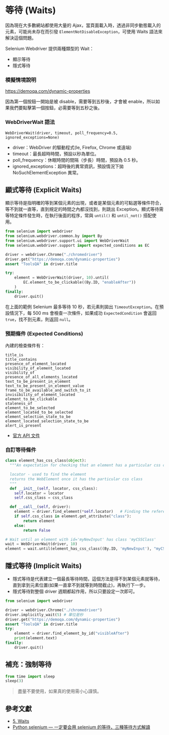 # 等待 (Waits)

因為現在大多數網站都使用大量的 Ajax，當頁面載入時，透過非同步動態載入的元素，可能尚未存在而引發 `ElementNotDisableException`，可使用 Waits 語法來解決這個問題。

Selenium Webdriver 提供兩種類型的 Wait：

- 顯示等待
- 隱式等待

### 模擬情境說明

<https://demoqa.com/dynamic-properties>

因為第一個按鈕一開始是被 disable，需要等到五秒後，才會被 enable，所以如果我們要點擊第一個按鈕，必需要等到五秒之後。

### WebDriverWait 語法

```
WebDriverWait(driver, timeout, poll_frequency=0.5, ignored_exceptions=None)
```

- driver：WebDriver 的驅動程式(Ie, Firefox, Chrome 或遠端)
- timeout：最長超時時間，預設以秒為單位。
- poll_frequency：休眠時間的間隔（步長）時間，預設為 0.5 秒。
- ignored_exceptions：超時後的異常資訊，預設情況下拋 NoSuchElementException 異常。

## 顯式等待 (Explicit Waits)

顯示等待是指明確的等到某個元素的出現，或者是某個元素的可點選等條件符合，等不到就一直等，直到規定的時間之內都沒找到，則跳出 Exception。顯式等待需等特定條件發生時，在執行後面的程序，常與 `until()` 和 `until_not()` 搭配使用。

```python
from selenium import webdriver
from selenium.webdriver.common.by import By
from selenium.webdriver.support.ui import WebDriverWait
from selenium.webdriver.support import expected_conditions as EC

driver = webdriver.Chrome("./chromedriver")
driver.get("https://demoqa.com/dynamic-properties")
assert "ToolsQA" in driver.title

try:
    element = WebDriverWait(driver, 10).until(
        EC.element_to_be_clickable((By.ID, "enableAfter"))
    )
finally:
    driver.quit()
```

在上面的範例 Selenium 最多等待 10 秒，若元素則拋出 `TimeoutException`。在預設情況下，每 500 ms 會檢查一次條件，如果成功 `ExpectedCondition` 會返回 `true`，找不到元素，則返回 `null`。

### 預期條件 (Expected Conditions)

內建的檢查條件有：

```
title_is
title_contains
presence_of_element_located
visibility_of_element_located
visibility_of
presence_of_all_elements_located
text_to_be_present_in_element
text_to_be_present_in_element_value
frame_to_be_available_and_switch_to_it
invisibility_of_element_located
element_to_be_clickable
staleness_of
element_to_be_selected
element_located_to_be_selected
element_selection_state_to_be
element_located_selection_state_to_be
alert_is_present
```

- [官方 API 文件](https://www.selenium.dev/selenium/docs/api/py/webdriver_support/selenium.webdriver.support.expected_conditions.html?highlight=expected_conditions)

### 自訂等待條件

```py
class element_has_css_class(object):
  """An expectation for checking that an element has a particular css class.

  locator - used to find the element
  returns the WebElement once it has the particular css class
  """
  def __init__(self, locator, css_class):
    self.locator = locator
    self.css_class = css_class

  def __call__(self, driver):
    element = driver.find_element(*self.locator)   # Finding the referenced element
    if self.css_class in element.get_attribute("class"):
        return element
    else:
        return False

# Wait until an element with id='myNewInput' has class 'myCSSClass'
wait = WebDriverWait(driver, 10)
element = wait.until(element_has_css_class((By.ID, 'myNewInput'), "myCSSClass"))
```

## 隱式等待 (Implicit Waits)

- 隱式等待是代表建立一個最長等待時間，這個方法是得不到某個元素就等待，直到拿到元素位置(如果一直拿不到就等到時間截止)，再執行下一步。
- 隱式等待對整個 driver 週期都起作用，所以只要設定一次即可。

```python
from selenium import webdriver

driver = webdriver.Chrome("./chromedriver")
driver.implicitly_wait(5) # 單位是秒
driver.get("https://demoqa.com/dynamic-properties")
assert "ToolsQA" in driver.title
try:
    element = driver.find_element_by_id("visibleAfter")
    print(element.text)
finally:
    driver.quit()
```

## 補充：強制等待

```python
from time import sleep
sleep(3)
```

> 盡量不要使用，如果真的使用需小心謹慎。

## 參考文獻

- [5. Waits](https://selenium-python.readthedocs.io/waits.html)
- [Python selenium — 一定要会用 selenium 的等待，三種等待方式解讀](https://huilansame.github.io/huilansame.github.io/archivers/sleep-implicitlywait-wait)
